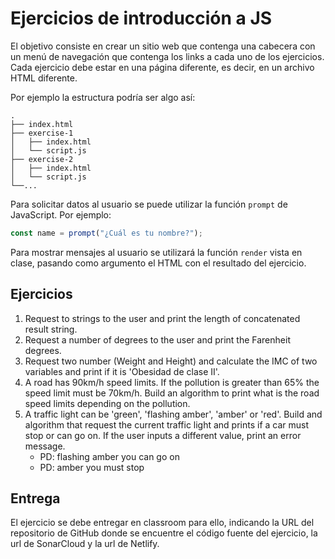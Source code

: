 # Ejercicios de introducción a JS

El objetivo consiste en crear un sitio web que contenga una cabecera con un menú de navegación que contenga los links a cada uno de los ejercicios. Cada ejercicio debe estar en una página diferente, es decir, en un archivo HTML diferente.

Por ejemplo la estructura podría ser algo así:

```plaintext
.
├── index.html
├── exercise-1
│   ├── index.html
│   └── script.js
├── exercise-2
│   ├── index.html
│   └── script.js
└──...
```

Para solicitar datos al usuario se puede utilizar la función `prompt` de JavaScript. Por ejemplo:

```javascript
const name = prompt("¿Cuál es tu nombre?");
```

Para mostrar mensajes al usuario se utilizará la función `render` vista en clase, pasando como argumento el HTML con el resultado del ejercicio.

## Ejercicios

1. Request to strings to the user and print the length of concatenated result string.
2. Request a number of degrees to the user and print the Farenheit degrees.
3. Request two number (Weight and Height) and calculate the IMC of two variables and print if it is 'Obesidad de clase II'.
4. A road has 90km/h speed limits. If the pollution is greater than 65% the speed limit must be 70km/h. Build an algorithm to print what is the road speed limits depending on the pollution.
5. A traffic light can be 'green', 'flashing amber', 'amber' or 'red'. Build and algorithm that request the current traffic light and prints if a car must stop or can go on. If the user inputs a different value, print an error message.
   - PD: flashing amber you can go on
   - PD: amber you must stop

## Entrega

El ejercicio se debe entregar en classroom para ello, indicando la URL del repositorio de GitHub donde se encuentre el código fuente del ejercicio, la url de SonarCloud y la url de Netlify.
